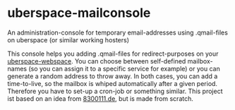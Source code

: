 # uberspace-mailconsole

An administration-console for temporary email-addresses using .qmail-files on uberspace (or similar working hosters)

This console helps you adding .qmail-files for redirect-purposes on your [uberspace-webspace](https://uberspace.de).
You can choose between self-defined mailbox-names (so you can assign it to a specific service for example) or you can generate a random address to throw away.
In both cases, you can add a time-to-live, so the mailbox is whiped automatically after a given period. Therefore you have to set-up a cron-job or something similar.
This project ist based on an idea from [8300111.de](http://www.8300111.de/qdated-im-uberspace/), but is made from scratch.
